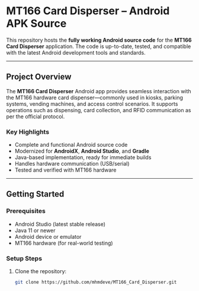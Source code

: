 # MT166 Card Disperser – Android APK Source

This repository hosts the **fully working Android source code** for the **MT166 Card Disperser** application. The code is up-to-date, tested, and compatible with the latest Android development tools and standards.

---

##  Project Overview

The **MT166 Card Disperser** Android app provides seamless interaction with the MT166 hardware card dispenser—commonly used in kiosks, parking systems, vending machines, and access control scenarios. It supports operations such as dispensing, card collection, and RFID communication as per the official protocol.

###  Key Highlights
-  Complete and functional Android source code
-  Modernized for **AndroidX**, **Android Studio**, and **Gradle**
-  Java-based implementation, ready for immediate builds
-  Handles hardware communication (USB/serial)
-  Tested and verified with MT166 hardware

---

##  Getting Started

### Prerequisites
- Android Studio (latest stable release)  
- Java 11 or newer  
- Android device or emulator  
- MT166 hardware (for real-world testing)  

### Setup Steps
1. Clone the repository:
   ```bash
   git clone https://github.com/mhmdeve/MT166_Card_Disperser.git
